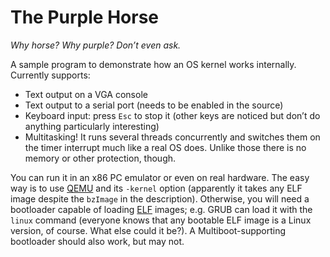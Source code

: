 # The Purple Horse
*Why horse? Why purple? Don’t even ask.*

A sample program to demonstrate how an OS kernel works internally.
Currently supports:

 * Text output on a VGA console
 * Text output to a serial port (needs to be enabled in the source)
 * Keyboard input: press `Esc` to stop it (other keys are noticed but don’t do anything particularly interesting)
 * Multitasking! It runs several threads concurrently and switches them on the timer interrupt much like a real OS does. Unlike those there is no memory or other protection, though.

You can run it in an x86 PC emulator or even on real hardware. The easy way is to use [QEMU](https://www.qemu.org/) and its `-kernel` option (apparently it takes any ELF image despite the `bzImage` in the description). Otherwise, you will need a bootloader capable of loading [ELF](https://en.wikipedia.org/wiki/Executable_and_Linkable_Format) images; e.g. GRUB can load it with the `linux` command (everyone knows that any bootable ELF image is a Linux version, of course. What else could it be?). A Multiboot-supporting bootloader should also work, but may not.
